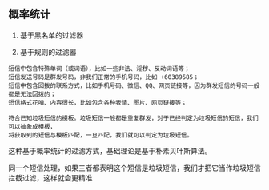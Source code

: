 ## 概率统计

1. 基于黑名单的过滤器

2. 基于规则的过滤器

```
短信中包含特殊单词（或词语），比如一些非法、淫秽、反动词语等；
短信发送号码是群发号码，非我们正常的手机号码，比如 +60389585；
短信中包含回拨的联系方式，比如手机号码、微信、QQ、网页链接等，因为群发短信的号码一般都是无法回拨的；
短信格式花哨、内容很长，比如包含各种表情、图片、网页链接等；

符合已知垃圾短信的模板。垃圾短信一般都是重复群发，对于已经判定为垃圾短信的短信，我们可以抽象成模板，
将获取到的短信与模板匹配，一旦匹配，我们就可以判定为垃圾短信。
```

这种基于概率统计的过滤方式，基础理论是基于朴素贝叶斯算法。

同一个短信处理，如果三者都表明这个短信是垃圾短信，我们才把它当作垃圾短信拦截过滤，这样就会更精准
